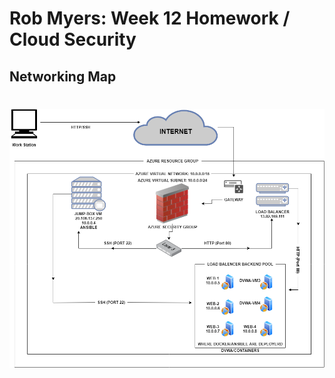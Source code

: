 # Rob Myers: Week 12 Homework / Cloud Security 
## Networking Map

<brk>

#

<brk>

#






![picture](IMAGE/a.png)

